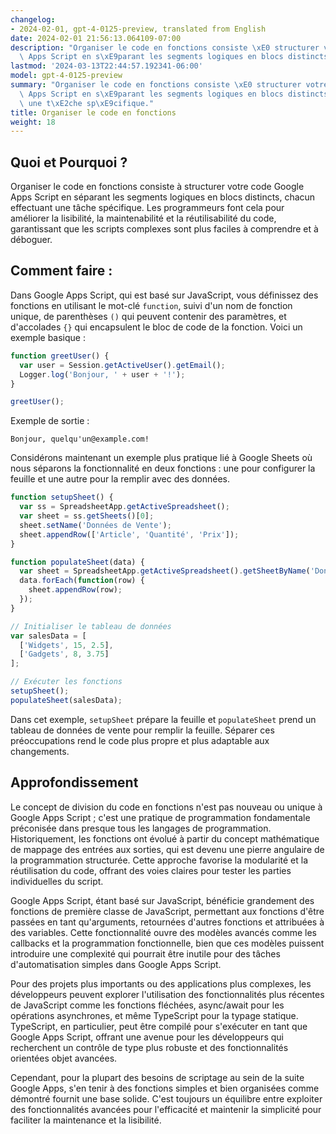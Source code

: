 ```yaml
---
changelog:
- 2024-02-01, gpt-4-0125-preview, translated from English
date: 2024-02-01 21:56:13.064109-07:00
description: "Organiser le code en fonctions consiste \xE0 structurer votre code Google\
  \ Apps Script en s\xE9parant les segments logiques en blocs distincts, chacun effectuant\u2026"
lastmod: '2024-03-13T22:44:57.192341-06:00'
model: gpt-4-0125-preview
summary: "Organiser le code en fonctions consiste \xE0 structurer votre code Google\
  \ Apps Script en s\xE9parant les segments logiques en blocs distincts, chacun effectuant\
  \ une t\xE2che sp\xE9cifique."
title: Organiser le code en fonctions
weight: 18
---
```


## Quoi et Pourquoi ?

Organiser le code en fonctions consiste à structurer votre code Google Apps Script en séparant les segments logiques en blocs distincts, chacun effectuant une tâche spécifique. Les programmeurs font cela pour améliorer la lisibilité, la maintenabilité et la réutilisabilité du code, garantissant que les scripts complexes sont plus faciles à comprendre et à déboguer.

## Comment faire :

Dans Google Apps Script, qui est basé sur JavaScript, vous définissez des fonctions en utilisant le mot-clé `function`, suivi d'un nom de fonction unique, de parenthèses `()` qui peuvent contenir des paramètres, et d'accolades `{}` qui encapsulent le bloc de code de la fonction. Voici un exemple basique :

```javascript
function greetUser() {
  var user = Session.getActiveUser().getEmail();
  Logger.log('Bonjour, ' + user + '!');
}

greetUser();
```

Exemple de sortie :

```
Bonjour, quelqu'un@example.com!
```

Considérons maintenant un exemple plus pratique lié à Google Sheets où nous séparons la fonctionnalité en deux fonctions : une pour configurer la feuille et une autre pour la remplir avec des données.

```javascript
function setupSheet() {
  var ss = SpreadsheetApp.getActiveSpreadsheet();
  var sheet = ss.getSheets()[0];
  sheet.setName('Données de Vente');
  sheet.appendRow(['Article', 'Quantité', 'Prix']);
}

function populateSheet(data) {
  var sheet = SpreadsheetApp.getActiveSpreadsheet().getSheetByName('Données de Vente');
  data.forEach(function(row) {
    sheet.appendRow(row);
  });
}

// Initialiser le tableau de données
var salesData = [
  ['Widgets', 15, 2.5],
  ['Gadgets', 8, 3.75]
];

// Exécuter les fonctions
setupSheet();
populateSheet(salesData);
```

Dans cet exemple, `setupSheet` prépare la feuille et `populateSheet` prend un tableau de données de vente pour remplir la feuille. Séparer ces préoccupations rend le code plus propre et plus adaptable aux changements.

## Approfondissement

Le concept de division du code en fonctions n'est pas nouveau ou unique à Google Apps Script ; c'est une pratique de programmation fondamentale préconisée dans presque tous les langages de programmation. Historiquement, les fonctions ont évolué à partir du concept mathématique de mappage des entrées aux sorties, qui est devenu une pierre angulaire de la programmation structurée. Cette approche favorise la modularité et la réutilisation du code, offrant des voies claires pour tester les parties individuelles du script.

Google Apps Script, étant basé sur JavaScript, bénéficie grandement des fonctions de première classe de JavaScript, permettant aux fonctions d'être passées en tant qu'arguments, retournées d'autres fonctions et attribuées à des variables. Cette fonctionnalité ouvre des modèles avancés comme les callbacks et la programmation fonctionnelle, bien que ces modèles puissent introduire une complexité qui pourrait être inutile pour des tâches d'automatisation simples dans Google Apps Script.

Pour des projets plus importants ou des applications plus complexes, les développeurs peuvent explorer l'utilisation des fonctionnalités plus récentes de JavaScript comme les fonctions fléchées, async/await pour les opérations asynchrones, et même TypeScript pour la typage statique. TypeScript, en particulier, peut être compilé pour s'exécuter en tant que Google Apps Script, offrant une avenue pour les développeurs qui recherchent un contrôle de type plus robuste et des fonctionnalités orientées objet avancées.

Cependant, pour la plupart des besoins de scriptage au sein de la suite Google Apps, s'en tenir à des fonctions simples et bien organisées comme démontré fournit une base solide. C'est toujours un équilibre entre exploiter des fonctionnalités avancées pour l'efficacité et maintenir la simplicité pour faciliter la maintenance et la lisibilité.
